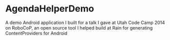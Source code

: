 AgendaHelperDemo
================

A demo Android application I built for a talk I gave at Utah Code Camp 2014 on RoboCoP, an open source tool I helped build at Rain for generating ContentProviders for Android

